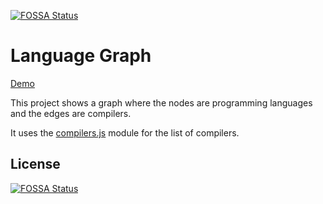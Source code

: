[![FOSSA Status](https://app.fossa.io/api/projects/git%2Bgithub.com%2Fmohd-akram%2Flanguages.svg?type=shield)](https://app.fossa.io/projects/git%2Bgithub.com%2Fmohd-akram%2Flanguages?ref=badge_shield)

Language Graph
==============

[Demo](https://git.io/languages)

This project shows a graph where the nodes are programming languages and the
edges are compilers.

It uses the [compilers.js](https://github.com/mohd-akram/compilers) module for
the list of compilers.


## License
[![FOSSA Status](https://app.fossa.io/api/projects/git%2Bgithub.com%2Fmohd-akram%2Flanguages.svg?type=large)](https://app.fossa.io/projects/git%2Bgithub.com%2Fmohd-akram%2Flanguages?ref=badge_large)